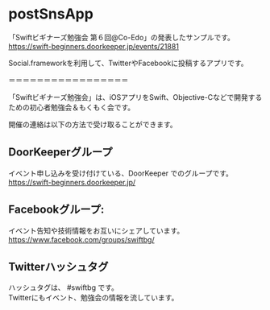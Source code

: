 # postSnsApp
「Swiftビギナーズ勉強会 第６回@Co-Edo」の発表したサンプルです。  
https://swift-beginners.doorkeeper.jp/events/21881

Social.frameworkを利用して、TwitterやFacebookに投稿するアプリです。

＝＝＝＝＝＝＝＝＝＝＝＝＝＝＝＝＝ 

「Swiftビギナーズ勉強会」は、iOSアプリをSwift、Objective-Cなどで開発するための初心者勉強会＆もくもく会です。

開催の連絡は以下の方法で受け取ることができます。 

## DoorKeeperグループ 
イベント申し込みを受け付けている、DoorKeeper でのグループです。  
https://swift-beginners.doorkeeper.jp/

## Facebookグループ: 
イベント告知や技術情報をお互いにシェアしています。   
https://www.facebook.com/groups/swiftbg/

## Twitterハッシュタグ 
ハッシュタグは、 #swiftbg です。   
Twitterにもイベント、勉強会の情報を流しています。 

　　

